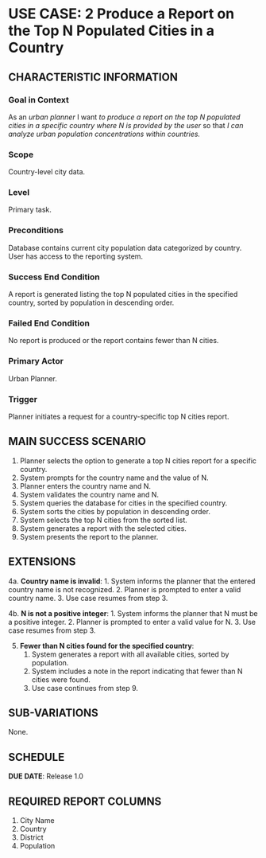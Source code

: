 # USE CASE: 2 Produce a Report on the Top N Populated Cities in a Country

## CHARACTERISTIC INFORMATION

### Goal in Context

As an *urban planner* I want *to produce a report on the top N populated cities in a specific country where N is provided by the user* so that *I can analyze urban population concentrations within countries.*

### Scope

Country-level city data.

### Level

Primary task.

### Preconditions

Database contains current city population data categorized by country. User has access to the reporting system.

### Success End Condition

A report is generated listing the top N populated cities in the specified country, sorted by population in descending order.

### Failed End Condition

No report is produced or the report contains fewer than N cities.

### Primary Actor

Urban Planner.

### Trigger

Planner initiates a request for a country-specific top N cities report.

## MAIN SUCCESS SCENARIO

1. Planner selects the option to generate a top N cities report for a specific country.
2. System prompts for the country name and the value of N.
3. Planner enters the country name and N.
4. System validates the country name and N.
5. System queries the database for cities in the specified country.
6. System sorts the cities by population in descending order.
7. System selects the top N cities from the sorted list.
8. System generates a report with the selected cities.
9. System presents the report to the planner.

## EXTENSIONS

4a. **Country name is invalid**:
    1. System informs the planner that the entered country name is not recognized.
    2. Planner is prompted to enter a valid country name.
    3. Use case resumes from step 3.

4b. **N is not a positive integer**:
    1. System informs the planner that N must be a positive integer.
    2. Planner is prompted to enter a valid value for N.
    3. Use case resumes from step 3.

5. **Fewer than N cities found for the specified country**:
    1. System generates a report with all available cities, sorted by population.
    2. System includes a note in the report indicating that fewer than N cities were found.
    3. Use case continues from step 9.

## SUB-VARIATIONS

None.

## SCHEDULE

**DUE DATE**: Release 1.0

## REQUIRED REPORT COLUMNS

1. City Name
2. Country
3. District
4. Population
